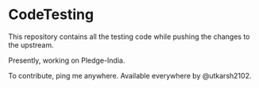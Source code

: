 # CodeTesting

This repository contains all the testing code while pushing the changes to the upstream.

Presently, working on Pledge-India.

To contribute, ping me anywhere. Available everywhere by @utkarsh2102.
